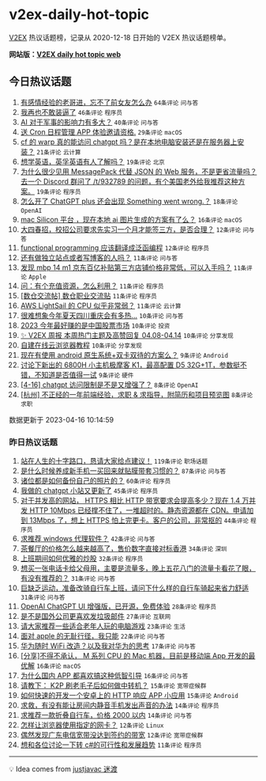 # v2ex-daily-hot-topic

[V2EX](https://www.v2ex.com/) 热议话题榜，记录从 2020-12-18 日开始的 V2EX 热议话题榜单。

**网站版：[V2EX daily hot topic web](https://boojack.github.io/v2ex-daily-hot-topic-web/)**

## 今日热议话题

<!-- TODAY BEGIN -->

1. [有感情经验的老哥进，忘不了前女友怎么办](https://www.v2ex.com/t/932912) `64条评论` `问与答`
1. [我再也不敢装逼了](https://www.v2ex.com/t/932863) `46条评论` `程序员`
1. [AI 对于军事的影响力有多大？](https://www.v2ex.com/t/932862) `40条评论` `问与答`
1. [送 Cron 日程管理 APP 体验邀请资格.](https://www.v2ex.com/t/932869) `29条评论` `macOS`
1. [cf 的 warp 真的能访问 chatgpt 吗？是在本地电脑安装还是在服务器上安装？](https://www.v2ex.com/t/932868) `21条评论` `云计算`
1. [想学英语，英孚英语有人了解吗？](https://www.v2ex.com/t/932909) `19条评论` `北京`
1. [为什么很少见用 MessagePack 代替 JSON 的 Web 服务，不是更省流量吗？去一个 Discord 群问了 /t/932789 的问题，有个美国老外给我推荐这种方案。](https://www.v2ex.com/t/932879) `19条评论` `程序员`
1. [怎么开了 ChatGPT plus 还会出现 Something went wrong.？](https://www.v2ex.com/t/932930) `18条评论` `OpenAI`
1. [mac Silicon 平台 ，现在本地 ai 图片生成的方案有了么？](https://www.v2ex.com/t/932870) `16条评论` `macOS`
1. [大四春招，校招公司要求先实习一个月才能签三方，是否合理？](https://www.v2ex.com/t/932865) `12条评论` `问与答`
1. [functional programming 应该翻译成泛函编程](https://www.v2ex.com/t/932856) `12条评论` `程序员`
1. [还有做独立站点或者写博客的人吗？](https://www.v2ex.com/t/932931) `11条评论` `问与答`
1. [发现 mbp 14 m1 京东百亿补贴第三方店铺价格非常低，可以入手吗？](https://www.v2ex.com/t/932900) `11条评论` `Apple`
1. [问：有个充值资源，怎么利用？](https://www.v2ex.com/t/932890) `11条评论` `程序员`
1. [[数仓交流帖] 数仓职业交流贴](https://www.v2ex.com/t/932875) `11条评论` `程序员`
1. [AWS LightSail 的 CPU 似乎非常弱？](https://www.v2ex.com/t/932867) `11条评论` `云计算`
1. [很难想象今年夏天四川重庆会有多热...](https://www.v2ex.com/t/932917) `10条评论` `问与答`
1. [2023 今年最好赚的是中国股票市场](https://www.v2ex.com/t/932880) `10条评论` `投资`
1. [✨ V2EX 周报 本周热门主题及高赞回复 04.08-04.14](https://www.v2ex.com/t/932854) `10条评论` `分享发现`
1. [自建在线云浏览器教程](https://www.v2ex.com/t/932851) `10条评论` `分享发现`
1. [现在有使用 android 原生系统+双卡双待的方案么？](https://www.v2ex.com/t/932905) `9条评论` `Android`
1. [讨论下新出的 6800H 小主机极摩客 K1，最高配置 D5 32G+1T，参数挺不错，不知道是否值得一试](https://www.v2ex.com/t/932885) `9条评论` `硬件`
1. [[4-16] chatgpt 访问限制是不是又增强了？](https://www.v2ex.com/t/932913) `8条评论` `OpenAI`
1. [[杭州] 不正经的一年前端经验，求职 & 求指导，附简历和项目预览图](https://www.v2ex.com/t/932853) `8条评论` `求职`

数据更新于 2023-04-16 10:14:59

<!-- TODAY END -->

### 昨日热议话题

<!-- YESTERDAY BEGIN -->

1. [站在人生的十字路口，恳请大家给点建议！](https://www.v2ex.com/t/932709) `119条评论` `职场话题`
1. [是什么时候养成新手机一买回来就贴膜带套习惯的？](https://www.v2ex.com/t/932721) `87条评论` `问与答`
1. [诸位都是如何备份自己的照片的？](https://www.v2ex.com/t/932724) `60条评论` `程序员`
1. [我做的 chatgpt 小站又更新了](https://www.v2ex.com/t/932685) `45条评论` `程序员`
1. [对于并发高的网站， HTTPS 相比 HTTP 带宽要求会提高多少？现在 1.4 万并发 HTTP 10Mbps 已经撑不住了，一堆超时的。静态资源都在 CDN。申请加到 13Mbps 了，想上 HTTPS 怕上完更卡。客户的公司，非常抠的](https://www.v2ex.com/t/932789) `44条评论` `程序员`
1. [求推荐 windows 代理软件？](https://www.v2ex.com/t/932695) `42条评论` `问与答`
1. [茶餐厅的价格怎么越来越高了，售价数字直接对标香港](https://www.v2ex.com/t/932735) `34条评论` `深圳`
1. [上班期间如何优雅的炒股](https://www.v2ex.com/t/932743) `32条评论` `程序员`
1. [想买一张电话卡给父母用，主要是流量多，晚上五花八门的流量卡看花了眼，有没有推荐的？](https://www.v2ex.com/t/932708) `31条评论` `问与答`
1. [巨缺乏运动，准备改骑自行车上班，请问下什么样的自行车骑起来省力舒适](https://www.v2ex.com/t/932809) `31条评论` `问与答`
1. [OpenAI ChatGPT UI 增强版，已开源，免费体验](https://www.v2ex.com/t/932793) `28条评论` `程序员`
1. [是不是国外公司更喜欢发垃圾邮件](https://www.v2ex.com/t/932780) `27条评论` `互联网`
1. [请大家推荐一些适合老年人玩的电脑游戏](https://www.v2ex.com/t/932826) `23条评论` `生活`
1. [面对 apple 的无耻行径，我只能](https://www.v2ex.com/t/932731) `22条评论` `问与答`
1. [华为随时 WiFi 改造？以及我对华为的思考](https://www.v2ex.com/t/932752) `17条评论` `问与答`
1. [[分享]不得不承认， M 系列 CPU 的 Mac 机器，目前是移动端 App 开发的最优解](https://www.v2ex.com/t/932711) `16条评论` `macOS`
1. [为什么国内 APP 都喜欢搞这种低智引导](https://www.v2ex.com/t/932703) `16条评论` `问与答`
1. [请教下： K2P 刷老毛子后如何做中转机？](https://www.v2ex.com/t/932757) `15条评论` `宽带症候群`
1. [如何快速的开发一个安卓上的 HTTP 响应 APP 小应用](https://www.v2ex.com/t/932691) `15条评论` `Android`
1. [求救，有没有能让房间内静音手机发出声音的办法](https://www.v2ex.com/t/932787) `14条评论` `程序员`
1. [求推荐一款折叠自行车，价格 2000 以内](https://www.v2ex.com/t/932679) `14条评论` `问与答`
1. [怎样让浏览器使用指定的网卡？](https://www.v2ex.com/t/932747) `12条评论` `Linux`
1. [偶然发现广东电信宽带没达到签约的带宽](https://www.v2ex.com/t/932732) `12条评论` `宽带症候群`
1. [想和各位讨论一下转 c#的可行性和发展趋势](https://www.v2ex.com/t/932736) `11条评论` `程序员`

<!-- YESTERDAY END -->

---

💡 Idea comes from [justjavac 迷渡](https://github.com/justjavac/)
